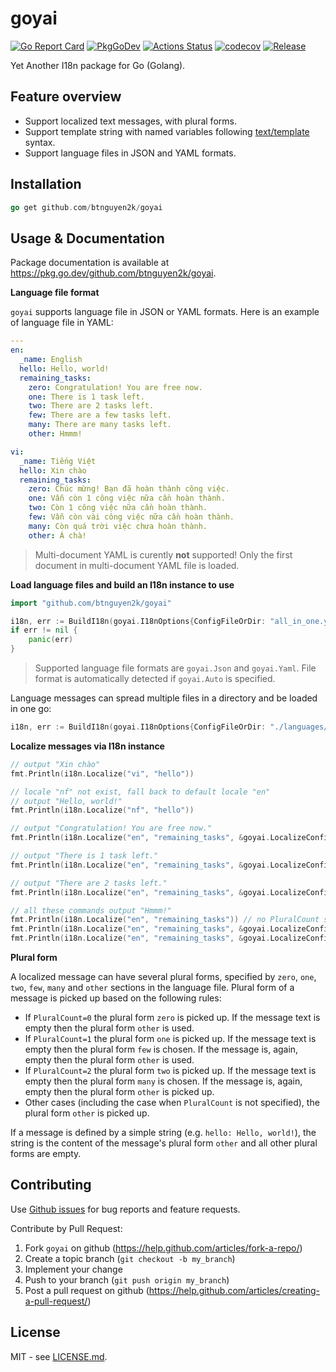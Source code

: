 # goyai

[![Go Report Card](https://goreportcard.com/badge/github.com/btnguyen2k/goyai)](https://goreportcard.com/report/github.com/btnguyen2k/goyai)
[![PkgGoDev](https://pkg.go.dev/badge/github.com/btnguyen2k/goyai)](https://pkg.go.dev/github.com/btnguyen2k/goyai)
[![Actions Status](https://github.com/btnguyen2k/goyai/workflows/goyai/badge.svg)](https://github.com/btnguyen2k/goyai/actions)
[![codecov](https://codecov.io/gh/btnguyen2k/goyai/branch/main/graph/badge.svg?token=x12xW1YfiY)](https://codecov.io/gh/btnguyen2k/goyai)
[![Release](https://img.shields.io/github/release/btnguyen2k/goyai.svg?style=flat-square)](RELEASE-NOTES.md)

Yet Another I18n package for Go (Golang).

## Feature overview

- Support localized text messages, with plural forms.
- Support template string with named variables following [text/template](http://golang.org/pkg/text/template/) syntax.
- Support language files in JSON and YAML formats.

## Installation

```go
go get github.com/btnguyen2k/goyai
```

## Usage & Documentation

Package documentation is available at https://pkg.go.dev/github.com/btnguyen2k/goyai.

**Language file format**

`goyai` supports language file in JSON or YAML formats. Here is an example of language file in YAML:

```yaml
---
en:
  _name: English
  hello: Hello, world!
  remaining_tasks:
    zero: Congratulation! You are free now.
    one: There is 1 task left.
    two: There are 2 tasks left.
    few: There are a few tasks left.
    many: There are many tasks left.
    other: Hmmm!

vi:
  _name: Tiếng Việt
  hello: Xin chào
  remaining_tasks:
    zero: Chúc mừng! Bạn đã hoàn thành công việc.
    one: Vẫn còn 1 công việc nữa cần hoàn thành.
    two: Còn 1 công việc nữa cần hoàn thành.
    few: Vẫn còn vài công việc nữa cần hoàn thành.
    many: Còn quá trời việc chưa hoàn thành.
    other: Á chà!
```

> Multi-document YAML is curently **not** supported! Only the first document in multi-document YAML file is loaded.

**Load language files and build an I18n instance to use**

```go
import "github.com/btnguyen2k/goyai"

i18n, err := BuildI18n(goyai.I18nOptions{ConfigFileOrDir: "all_in_one.yaml", goyai.I18nFileFormat: goyai.Yaml, DefaultLocale: "en"})
if err != nil {
    panic(err)
}
```

> Supported language file formats are `goyai.Json` and `goyai.Yaml`. File format is automatically detected if `goyai.Auto` is specified.

Language messages can spread multiple files in a directory and be loaded in one go:

```go
i18n, err := BuildI18n(goyai.I18nOptions{ConfigFileOrDir: "./languages/", goyai.I18nFileFormat: goyai.Auto, DefaultLocale: "en"})
```

**Localize messages via I18n instance**

```go
// output "Xin chào"
fmt.Println(i18n.Localize("vi", "hello"))

// locale "nf" not exist, fall back to default locale "en"
// output "Hello, world!"
fmt.Println(i18n.Localize("nf", "hello"))

// output "Congratulation! You are free now."
fmt.Println(i18n.Localize("en", "remaining_tasks", &goyai.LocalizeConfig{PluralCount: 0}))

// output "There is 1 task left."
fmt.Println(i18n.Localize("en", "remaining_tasks", &goyai.LocalizeConfig{PluralCount: 1}))

// output "There are 2 tasks left."
fmt.Println(i18n.Localize("en", "remaining_tasks", &goyai.LocalizeConfig{PluralCount: 2}))

// all these commands output "Hmmm!"
fmt.Println(i18n.Localize("en", "remaining_tasks")) // no PluralCount specified, plural form "other" is used
fmt.Println(i18n.Localize("en", "remaining_tasks", &goyai.LocalizeConfig{PluralCount: 3}))  // plural form "other" is used
fmt.Println(i18n.Localize("en", "remaining_tasks", &goyai.LocalizeConfig{PluralCount: -1})) // plural form "other" is used
```

**Plural form**

A localized message can have several plural forms, specified by `zero`, `one`, `two`, `few`, `many` and `other` sections in the language file.
Plural form of a message is picked up based on the following rules:
- If `PluralCount=0` the plural form `zero` is picked up. If the message text is empty then the plural form `other` is used.
- If `PluralCount=1` the plural form `one` is picked up. If the message text is empty then the plural form `few` is chosen. If the message is, again, empty then the plural form `other` is used.
- If `PluralCount=2` the plural form `two` is picked up. If the message text is empty then the plural form `many` is chosen. If the message is, again, empty then the plural form `other` is picked up.
- Other cases (including the case when `PluralCount` is not specified), the plural form `other` is picked up.

If a message is defined by a simple string (e.g. `hello: Hello, world!`), the string is the content of the message's plural form `other` and all other plural forms are empty.

## Contributing

Use [Github issues](https://github.com/btnguyen2k/goyai/issues) for bug reports and feature requests.

Contribute by Pull Request:

1. Fork `goyai` on github (https://help.github.com/articles/fork-a-repo/)
2. Create a topic branch (`git checkout -b my_branch`)
3. Implement your change
4. Push to your branch (`git push origin my_branch`)
5. Post a pull request on github (https://help.github.com/articles/creating-a-pull-request/)

## License

MIT - see [LICENSE.md](LICENSE.md).
